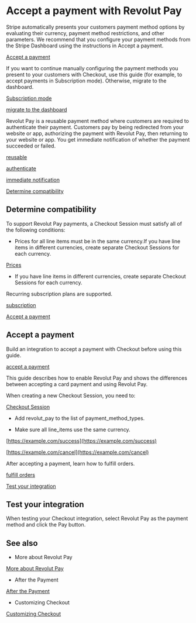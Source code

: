 # Accept a payment with Revolut Pay

Stripe automatically presents your customers payment method options by evaluating their currency, payment method restrictions, and other parameters. We recommend that you configure your payment methods from the Stripe Dashboard using the instructions in Accept a payment.

[Accept a payment](/payments/accept-a-payment?platform=web&ui=stripe-hosted)

If you want to continue manually configuring the payment methods you present to your customers with Checkout, use this guide (for example, to accept payments in Subscription mode). Otherwise, migrate to the dashboard.

[Subscription mode](/billing/subscriptions/payment-methods-setting)

[migrate to the dashboard](/payments/dashboard-payment-methods)

Revolut Pay is a reusable payment method where customers are required to authenticate their payment. Customers pay by being redirected from your website or app, authorizing the payment with Revolut Pay, then returning to your website or app. You get immediate notification of whether the payment succeeded or failed.

[reusable](/payments/payment-methods#usage)

[authenticate](/payments/payment-methods#customer-actions)

[immediate notification](/payments/payment-methods#payment-notification)

[Determine compatibility](#compatibility)

## Determine compatibility

To support Revolut Pay payments, a Checkout Session must satisfy all of the following conditions:

- Prices for all line items must be in the same currency.If you have line items in different currencies, create separate Checkout Sessions for each currency.

[Prices](/api/prices)

- If you have line items in different currencies, create separate Checkout Sessions for each currency.

Recurring subscription plans are supported.

[subscription](/billing/subscriptions/creating)

[Accept a payment](#accept-a-payment)

## Accept a payment

Build an integration to accept a payment with Checkout before using this guide.

[accept a payment](/payments/accept-a-payment?integration=checkout)

This guide describes how to enable Revolut Pay and shows the differences between accepting a card payment and using Revolut Pay.

When creating a new Checkout Session, you need to:

[Checkout Session](/api/checkout/sessions)

- Add revolut_pay to the list of payment_method_types.

- Make sure all line_items use the same currency.

[https://example.com/success](https://example.com/success)

[https://example.com/cancel](https://example.com/cancel)

After accepting a payment, learn how to fulfill orders.

[fulfill orders](/payments/checkout/fulfill-orders)

[Test your integration](#test-integration)

## Test your integration

When testing your Checkout integration, select Revolut Pay as the payment method and click the Pay button.

## See also

- More about Revolut Pay

[More about Revolut Pay](/payments/revolut-pay)

- After the Payment

[After the Payment](/payments/checkout/fulfill-orders)

- Customizing Checkout

[Customizing Checkout](/payments/checkout/customization)
